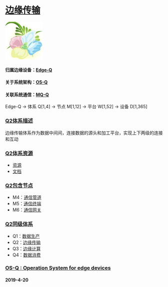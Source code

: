 ﻿# [边缘传输](https://github.com/OS-Q/Q2)
[![sites](OS-Q/OS-Q.png)](http://www.OS-Q.com)
#### 归属边缘设备：[Edge-Q](https://github.com/OS-Q/Edge-Q)
#### 关于系统架构：[OS-Q](https://github.com/OS-Q/OS-Q)
#### 关联系统通信：[MQ-Q](https://github.com/OS-Q/MQ-Q) 
Edge-Q -> 体系 Q[1,4] -> 节点 M[1,12] -> 平台 W[1,52] -> 设备 D[1,365]
### [Q2体系描述](https://github.com/OS-Q/Q2/wiki) 

边缘传输体系作为数据中间间，连接数据的源头和加工平台，实现上下两级的连接和互动

### [Q2体系资源](https://github.com/OS-Q/Q2) 

- [资源](src/)
- [文档](docs/)

### [Q2包含节点](https://github.com/OS-Q/Q2) 

- M4：[通信管道](https://github.com/OS-Q/M4)
- M5：[通信终端](https://github.com/OS-Q/M5)
- M6：[通信网关](https://github.com/OS-Q/M6)

### [Q2同级体系](https://github.com/OS-Q/Edge-Q)

- Q1：[数据生产](https://github.com/OS-Q/Q1) 
- Q2：[边缘传输](https://github.com/OS-Q/Q2)
- Q3：[边缘计算](https://github.com/OS-Q/Q3)
- Q4：[数据消费](https://github.com/OS-Q/Q4)

### [OS-Q : Operation System for edge devices](http://www.OS-Q.com/Edge/Q2)
####  2019-4-20  
